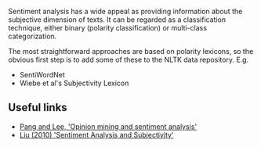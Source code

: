 Sentiment analysis has a wide appeal as providing information about the subjective dimension of texts. It can be regarded as a classification technique, either binary (polarity classification) or multi-class categorization. 

The most straightforward approaches are based on polarity lexicons, so the obvious first step is to add some of these to the NLTK data repository. E.g.

* SentiWordNet
* Wiebe et al's Subjectivity Lexicon




## Useful links
* [Pang and Lee, 'Opinion mining and sentiment analysis'](http://www.cs.cornell.edu/home/llee/omsa/omsa-published.pdf)
* [Liu (2010) 'Sentiment Analysis and Subjectivity'](http://www.cs.uic.edu/~liub/FBS/NLP-handbook-sentiment-analysis.pdf)
